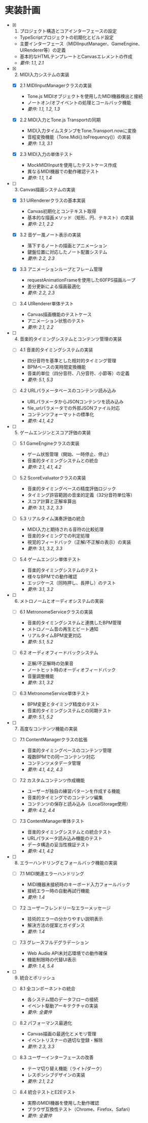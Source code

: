 # 実装計画

- [x] 1. プロジェクト構造とコアインターフェースの設定
  - TypeScriptプロジェクトの初期化とビルド設定
  - 主要インターフェース（MIDIInputManager、GameEngine、UIRenderer等）の定義
  - 基本的なHTMLテンプレートとCanvasエレメントの作成
  - _要件: 1.1, 2.1_

- [x] 2. MIDI入力システムの実装
  - [x] 2.1 MIDIInputManagerクラスの実装
    - Tone.js MIDIオブジェクトを使用したMIDI機器検出と接続
    - ノートオン/オフイベントの処理とコールバック機能
    - _要件: 1.1, 1.2, 1.3_

  - [x] 2.2 MIDI入力とTone.js Transportの同期
    - MIDI入力タイムスタンプをTone.Transport.nowに変換
    - 音程変換機能（Tone.Midi().toFrequency()）の実装
    - _要件: 1.3, 3.1_

  - [x] 2.3 MIDI入力の単体テスト
    - MockMIDIInputを使用したテストケース作成
    - 異なるMIDI機器での動作確認テスト
    - _要件: 1.1, 1.4_

- [ ] 3. Canvas描画システムの実装
  - [x] 3.1 UIRendererクラスの基本実装
    - Canvas初期化とコンテキスト取得
    - 基本的な描画メソッド（矩形、円、テキスト）の実装
    - _要件: 2.1, 2.2_

  - [x] 3.2 音ゲー風ノート表示の実装
    - 落下するノートの描画とアニメーション
    - 鍵盤位置に対応したノート配置システム
    - _要件: 2.2, 2.3_

  - [x] 3.3 アニメーションループとフレーム管理
    - requestAnimationFrameを使用した60FPS描画ループ
    - 差分更新による描画最適化
    - _要件: 2.2, 2.3_

  - [ ] 3.4 UIRenderer単体テスト
    - Canvas描画機能のテストケース
    - アニメーション状態のテスト
    - _要件: 2.1, 2.2_

- [ ] 4. 音楽的タイミングシステムとコンテンツ管理の実装
  - [ ] 4.1 音楽的タイミングシステムの実装
    - 四分音符を基準とした相対的タイミング管理
    - BPMベースの実時間変換機能
    - 音楽的単位（四分音符、八分音符、小節等）の定義
    - _要件: 5.1, 5.3_

  - [ ] 4.2 URLパラメータベースのコンテンツ読み込み
    - URLパラメータからJSONコンテンツを読み込み
    - file_urlパラメータでの外部JSONファイル対応
    - コンテンツフォーマットの標準化
    - _要件: 4.1, 4.2_

- [ ] 5. ゲームエンジンとスコア評価の実装
  - [ ] 5.1 GameEngineクラスの実装
    - ゲーム状態管理（開始、一時停止、停止）
    - 音楽的タイミングシステムとの統合
    - _要件: 2.1, 4.1, 4.2_

  - [ ] 5.2 ScoreEvaluatorクラスの実装
    - 音楽的タイミングベースの精度評価ロジック
    - タイミング許容範囲の音楽的定義（32分音符単位等）
    - スコア計算と正解率算出
    - _要件: 3.1, 3.2, 3.3_

  - [ ] 5.3 リアルタイム演奏評価の統合
    - MIDI入力と期待される音符の比較処理
    - 音楽的タイミングでの判定処理
    - 視覚的フィードバック（正解/不正解の表示）の実装
    - _要件: 3.1, 3.2, 3.3_

  - [ ] 5.4 ゲームエンジン単体テスト
    - 音楽的タイミングシステムのテスト
    - 様々なBPMでの動作確認
    - エッジケース（同時押し、長押し）のテスト
    - _要件: 3.1, 3.2_

- [ ] 6. メトロノームとオーディオシステムの実装
  - [ ] 6.1 MetronomeServiceクラスの実装
    - 音楽的タイミングシステムと連携したBPM管理
    - メトロノーム音の再生とビート通知
    - リアルタイムBPM変更対応
    - _要件: 5.1, 5.2_

  - [ ] 6.2 オーディオフィードバックシステム
    - 正解/不正解時の効果音
    - ノートヒット時のオーディオフィードバック
    - 音量調整機能
    - _要件: 3.1, 3.2_

  - [ ] 6.3 MetronomeService単体テスト
    - BPM変更とタイミング精度のテスト
    - 音楽的タイミングシステムとの同期テスト
    - _要件: 5.1, 5.2_

- [ ] 7. 高度なコンテンツ機能の実装
  - [ ] 7.1 ContentManagerクラスの拡張
    - 音楽的タイミングベースのコンテンツ管理
    - 複数BPMでの同一コンテンツ対応
    - コンテンツメタデータ管理
    - _要件: 4.1, 4.2, 4.3_

  - [ ] 7.2 カスタムコンテンツ作成機能
    - ユーザーが独自の練習パターンを作成する機能
    - 音楽的タイミングでのコンテンツ編集
    - コンテンツの保存と読み込み（LocalStorage使用）
    - _要件: 4.2, 4.4_

  - [ ] 7.3 ContentManager単体テスト
    - 音楽的タイミングシステムとの統合テスト
    - URLパラメータ読み込み機能のテスト
    - データ構造の妥当性検証テスト
    - _要件: 4.1, 4.2_

- [ ] 8. エラーハンドリングとフォールバック機能の実装
  - [ ] 7.1 MIDI関連エラーハンドリング
    - MIDI機器未接続時のキーボード入力フォールバック
    - 接続エラー時の自動再試行機能
    - _要件: 1.4_

  - [ ] 7.2 ユーザーフレンドリーなエラーメッセージ
    - 技術的エラーの分かりやすい説明表示
    - 解決方法の提案とガイダンス
    - _要件: 1.4_

  - [ ] 7.3 グレースフルデグラデーション
    - Web Audio API未対応環境での動作確保
    - 機能制限時の代替UI表示
    - _要件: 1.4, 5.4_

- [ ] 9. 統合とポリッシュ
  - [ ] 8.1 全コンポーネントの統合
    - 各システム間のデータフローの接続
    - イベント駆動アーキテクチャの実装
    - _要件: 全要件_

  - [ ] 8.2 パフォーマンス最適化
    - Canvas描画の最適化とメモリ管理
    - イベントリスナーの適切な登録・解除
    - _要件: 2.3, 3.3_

  - [ ] 8.3 ユーザーインターフェースの改善
    - テーマ切り替え機能（ライト/ダーク）
    - レスポンシブデザインの実装
    - _要件: 2.1, 2.2_

  - [ ] 8.4 統合テストとE2Eテスト
    - 実際のMIDI機器を使用した動作確認
    - ブラウザ互換性テスト（Chrome、Firefox、Safari）
    - _要件: 全要件_